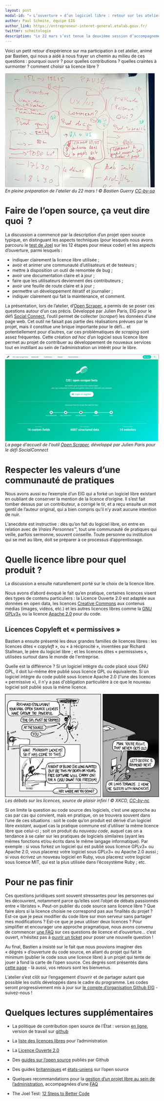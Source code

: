 ```yaml
---
layout: post
modal-id: "« L’ouverture » d’un logiciel libre : retour sur les ateliers du 22 mars (1/3)"
author: Paul Schmite, équipe EIG
author_link: https://entrepreneur-interet-general.etalab.gouv.fr/
twitter: schmitologie
description: "Le 22 mars s’est tenue la deuxième session d’accompagnement des EIG.  Elle était organisée autour de trois ateliers : l’un sur les questions à se poser pour définir son produit ; l’autre sur la façon d’impliquer les utilisateurs dans sa conception ; le dernier sur l’ouverture du code source &#x2013; l’un des enjeux majeurs du programme EIG étant de permettre le développement, au sein de l’administration, de logiciels libres, ouverts aux contributions extérieures."
---
```

Voici un petit retour d’expérience sur ma participation à cet atelier,
animé par Bastien, qui nous a aidé à nous frayer un chemin au milieu
de ces questions : pourquoi ouvrir ?  pour quelles contributions ?
quelles craintes à surmonter ?  comment choisir sa licence libre ?

![Le paperboard de préparation de l'atelier du 22 mars.](/img/eig-atelier-utilisateurs.jpg)
_En pleine préparation de l'atelier du 22 mars ! © Bastien Guerry [CC-by-sa](https://creativecommons.org/licenses/by-sa/3.0/)_

# Faire de l’open source, ça veut dire quoi  ?

La discussion a commencé par la description d’un projet open source
typique, en distinguant les aspects techniques (pour lesquels nous
avons parcouru le [test de Joel](https://www.joelonsoftware.com/2000/08/09/the-joel-test-12-steps-to-better-code) sur les 12 étapes pour mieux coder) et
les aspects d’ouverture, parmi lesquels :

-   indiquer clairement la licence libre utilisée ;
-   avoir et animer une communauté d’utilisateurs et de testeurs ;
-   mettre à disposition un outil de remontée de bug ;
-   avoir une documentation claire et à jour ;
-   faire que les utilisateurs deviennent des contributeurs ;
-   avoir une feuille de route claire et à jour ;
-   permettre un développement itératif et journalier ;
-   indiquer clairement qui fait la maintenance, et comment.

La présentation, lors de l’atelier, d’[Open Scraper](https://github.com/entrepreneur-interet-general/OpenScraper), a permis de se
poser ces questions autour d’un cas précis.  Développé par Julien
Paris, EIG pour le défi [Social Connect](https://entrepreneur-interet-general.etalab.gouv.fr/defi/2017/09/26/socialconnect/), l’outil permet de collecter
(*scraper*) les données d’une page web.  Cet outil ne faisait pas partie
des réalisations prévues par le projet, mais il constitue une brique
importante pour le défi&#x2026; et potentiellement pour d’autres, car ces
problématiques de *scraping* sont assez fréquentes.  Cette création *ad
hoc* d’un logiciel sous licence libre permet au projet de contribuer au
développement de nouveaux services tout en instillant au sein de
l’administration un intérêt pour le libre.

![La page d'accueil de l'outil Open Scraper, développé par Julien Paris pour le défi SocialConnect](/img/openscraper.jpg)
_La page d'accueil de l'outil [Open Scraper](http://www.cis-openscraper.com/), développé par Julien Paris pour le défi SocialConnect_

# Respecter les valeurs d’une communauté de pratiques

Nous avons aussi eu l’exemple d’un EIG qui a forké un logiciel libre
existant en oubliant de conserver la mention de la licence d’origine.
Il s’est fait tomber dessus par un contributeur, a corrigé le tir, et
a reçu ensuite un mot gentil de l’auteur original, qui a bien compris
qu’il n’y avait aucune intention de nuir.

L’anecdote est instructive : dès qu’on fait du logiciel libre, on
entre en relation avec de *Vraies Personnes™*, tout une communauté de
pratiques qui veille, parfois sermonne, souvent conseille.  Toute
personne ou institution qui se met au libre, doit se préparer à ce
processus d’apprentissage.

# Quelle licence libre pour quel produit ?

La discussion a ensuite naturellement porté sur le choix de la licence
libre.

Nous avons d’abord évoqué le fait qu’en pratique, certaines licences
visent des types de contenu particuliers : la Licence Ouverte 2.0 est
adaptée aux données en open data, les licences [Creative
Commons](https://creativecommons.org/) aux contenus médias (images,
vidéos, etc.) et les autres licences libres comme la [GNU
GPLv3+](https://www.gnu.org/licenses/gpl-3.0.fr.html) ou la licence
[Apache 2.0](https://www.apache.org/licenses/LICENSE-2.0) pour du
code.

## Licences Copyleft et « permissives »

Bastien a ensuite présenté les deux grandes familles de licences
libres : les licences dites « *copyleft* », ou « à réciprocité »,
inventées par Richard Stallman, le père du logiciel libre ; et les
licences dites « permissives », utilisées surtout dans le monde de
l'entreprise.

Quelle est la différence ?  Si un logiciel intègre du code placé sous
GNU GPL, il doit lui-même être publié sous licence GPL ou équivalente.
Si un logiciel intègre du code publié sous licence Apache 2.0 (l'une
des licences « permissive »), il n'y a pas d'obligation particulière
à ce que le nouveau logiciel soit publié sous la même licence.

![Les débats sur les licences, source de plaisir infini !](/img/xkcd-open-source.jpg)
_Les débats sur les licences, source de plaisir infini ! © XKCD, [CC-by-nc](https://www.xkcd.com/license.html)_

Si on limite la question au code source des logiciels, c’est une
approche au cas par cas qui convient, mais en pratique, on se trouvera
souvent dans l’une de ces situations : soit le code qu’on produit est
dérivé d’un logiciel libre *existant*, auquel cas la pratique commune
est d’utiliser la même licence libre que celui-ci ; soit on produit du
*nouveau code*, auquel cas on a tendance à se caler sur les pratiques
de logiciels similaires (ayant les mêmes fonctions et/ou écrits dans
le même langage informatique).  Par exemple : si vous forkez un
logiciel qui est publié sous licence GPLv3+ ou Apache 2.0, vous
placerez votre logiciel sous GPLv3+ ou Apache 2.0 aussi ; si vous
écrivez un nouveau logiciel en Ruby, vous placerez votre logiciel sous
licence MIT, qui est la plus utilisée dans l’écosystème Ruby ; etc.

# Pour ne pas finir

Ces questions juridiques sont souvent stressantes pour les personnes
qui les découvrent, notamment parce qu’elles sont l’objet de débats
passionnés entre « libristes ».  Peut-on publier du code source sans
licence libre ?  Que faire alors si la licence choisie ne correspond
pas aux finalités du projet ?  Est-ce que je peux modifier du code
libre sur mon serveur sans partager mes modifications ?  Est-ce que je
peux utiliser deux licences ?  Pour simplifier et encourager une
approche pragmatique, nous avons convenu de commencer [une FAQ](https://github.com/entrepreneur-interet-general/eig-link/blob/master/ouverture-faq.org) sur ces
questions de licence et d’ouverture&#x2026; c’est ouvert, n’hésitez pas à
[ouvrir un ticket](https://github.com/entrepreneur-interet-general/eig-link/issues/new) pour poser une nouvelle question !

Au final, Bastien a insisté sur le fait que nous pouvions imaginer des
« dégrés » d’ouverture du code source, en allant du projet qui fait le
minimum (publier le code sous une licence libre) à un projet qui tente
de jouer à fond la carte de l’open source.  Ces degrés sont présentés
dans [cette page](https://github.com/entrepreneur-interet-general/eig-link/blob/master/ouverture.org#des-degr%25C3%25A9s-douverture-des-projets-libres) - là aussi, vos retours sont les bienvenus.

L’atelier s’est clôt sur l’engagement d’ouvrir et de partager autant
que possible les outils développés dans le cadre du programme.  Les
codes seront progressivement mis à jour sur [le compte d’organisation
Github EIG](https://github.com/entrepreneur-interet-general/) - suivez-nous !


# Quelques lectures supplémentaires

-   La politique de contribution open source de l’État : version [en
    ligne](https://disic.github.io/politique-de-contribution-open-source/), version de travail sur [github](https://github.com/DISIC/politique-de-contribution-open-source)

-   La [liste des licences libres](https://www.data.gouv.fr/fr/licences) pour l’administration

-   La [Licence Ouverte 2.0](https://www.etalab.gouv.fr/licence-ouverte-open-licence)

-   Des [guides sur l’open source](https://opensource.guide) publiés par Github

-   Des guides [britanniques](https://www.gov.uk/government/publications/open-source-guidance) et [états-uniens](https://open-source-guide.18f.gov/) sur l’open source

-   Quelques recommandations pour la [gestion d’un projet libre au sein
    de l’administration](https://github.com/entrepreneur-interet-general/eig-link/blob/master/ouverture.org), accompagnées d’une [FAQ](https://github.com/entrepreneur-interet-general/eig-link/blob/master/ouverture-faq.org)

-   The Joel Test: [12 Steps to Better Code](https://www.joelonsoftware.com/2000/08/09/the-joel-test-12-steps-to-better-code/)

